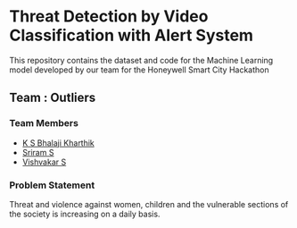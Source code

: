 # Threat Detection by Video Classification with Alert System

This repository contains the dataset and code for the Machine Learning model developed by our team for the Honeywell Smart City Hackathon

## Team : Outliers

### Team Members

* [K S Bhalaji Kharthik](https://github.com/Bhalajikharthik)
* [Sriram S](https://github.com/suburban-daredevil)
* [Vishvakar S](https://github.com/Vish-10)

### Problem Statement

Threat and violence against women, children and the vulnerable sections of the society is increasing on a daily basis.
